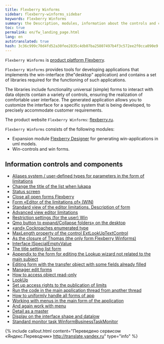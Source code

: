 ```yaml
--- 
title: Flexberry Winforms 
sidebar: flexberry-winforms_sidebar 
keywords: Flexberry Winforms 
summary: the Description, modules, information about the controls and components 
toc: true 
permalink: en/fw_landing_page.html 
lang: en 
autotranslated: true 
hash: 3c36c999c70d4fd52a30fee2835c4db07ba25807497b4f3c572ee2f0cca090e9 
--- 
```


`Flexberry Winforms` is [product platform Flexberry](fp_landing_page.html). 

`Flexberry Winforms` provides tools for developing applications that implements the win-interface (the"desktop" application) and contains a set of libraries required for the functioning of such applications. 

The libraries include functionality universal (simple) forms to interact with data objects contain a variety of controls, ensuring the realization of comfortable user interface. The generated application allows you to customize the interface for a specific system that is being developed, to precisely accommodate customer requirements. 

The product website `Flexberry Winforms`: [flexberry.ru](http://flexberry.ru/Flexberry/ForDevelopers/FlexberryWinforms). 

`Flexberry Winforms` consists of the following modules: 

* Expansion module [Flexberry Designer](fd_landing_page.html) for generating win-applications in uml models. 
* Win-controls and win forms. 

## Information controls and components 

* [Aliases system / user-defined types for parameters in the form of limitations](fw_aliases-system-and-user-types.html) 
* [Change the title of the list when lukapa](fw_change-name-list-with-lookup.html) 
* [Status screen](fw_base-win-position.html) 
* [Close all open forms Flexberry](fw_close-all-opened-forms.html) 
* [Form «Editor of the limitations of» (WIN)](fw_winforms-limit-editor-form.html) 
* [Standard view of the editor limitations. Description of form](fw_description-form-limit-editor-in-standard-form.html) 
* [Advanced view editor limitations](fw_limit-editor-advanced-view.html) 
* [Restriction settings (for the user) Win](fw_limit-editor-params.html) 
* [Qmo button to expand/Collapse folders» on the desktop](fw_desktop-operations.html) 
* [«and» Cockroaches enumerated type](fw_empty-enum-value-validation.html) 
* [MaxLength property of the control ExtLookUpTextControl](fw_extended-lookup.html) 
* [As the closure of Thomas (the only form Flexberry Winforms)](fw_forbid-closing-form.html) 
* [Interface ISpecialEmptyValue](fo_i-special-empty-value.html) 
* [The title setting list form](fw_list-form-caption.html) 
* [Appendix to the form for editing the Lookup wizard not related to the main subject](fw_lookup-another-object.html) 
* [Editing form with the transfer object with some fields already filled](fa_open-editform-custom-object.html) 
* [Manager edit forms](fw_editmanager.html) 
* [How to access object read-only](fo_read-only-object.html) 
* [LookUp](fw_lookup.html) 
* [Set up access rights to the publication of limits](fw_setting-permissions-for-publication-restrictions.html) 
* [Run the code in the main application thread from another thread](fw_ui-synchronization-context.html) 
* [How to uniformly handle all forms of app](fw_uniformly-handle-all-application-forms.html) 
* [Working with menus in the main form of the application](fw_work-with-menu-in-main-form-app.html) 
* [And again work with menu](fw_working-with-menu.html) 
* [Detail as a master](fw_detail-as-master.html) 
* [Display on the interface shape and datalow](fo_masters-details.html) 
* [Standard monitor task WinformBusinessTaskMonitor](fw_winform-business-task-monitor.html) 



{% include callout.html content="Переведено сервисом «Яндекс.Переводчик» <http://translate.yandex.ru>" type="info" %}